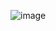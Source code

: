 ![image](https://github.com/songyuheon98/SpringLevel3Final/assets/140541167/8283182c-c3ef-48a4-b30b-78517395f9c8)
